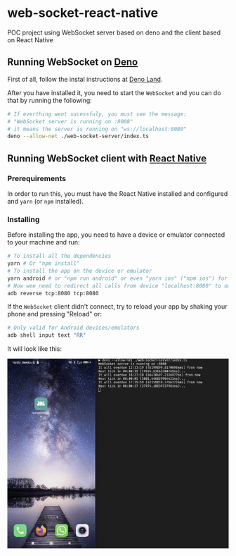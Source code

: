 # web-socket-react-native
POC project using WebSocket server based on deno and the client based on React Native

## Running WebSocket on [Deno](https://deno.land)

First of all, follow the instal instructions at [Deno Land](https://deno.lan).

After you have installed it, you need to start the `WebSocket` and you can do that by running the following:

```bash
# If everthing went sucessfuly, you must see the message:
# "WebSocket server is running on :8008"
# it means the server is running on "ws://localhost:8080"
deno --allow-net ./web-socket-server/index.ts
```

## Running WebSocket client with [React Native](https://facebook.github.io/react-native/)

### Prerequirements

In order to run this, you must have the React Native installed and configured and `yarn` (or `npm` installed).

### Installing

Before installing the app, you need to have a device or emulator connected to your machine and run:

```bash
# To install all the dependencies
yarn # Or "npm install"
# To install the app on the device or emulator
yarn android # or "npm run android" or even "yarn ios" ("npm ios") for iOS
# Now wee need to redirect all calls from device "localhost:8080" to our machine "localhost:8080"
adb reverse tcp:8080 tcp:8080
```

If the `WebSocket` client didn't connect, try to reload your app by shaking your phone and pressing "Reload" or:

```bash
# Only valid for Android devices/emulators
adb shell input text "RR"
```

It will look like this:

![WebSocket demo](./web-socket-demo.gif)

